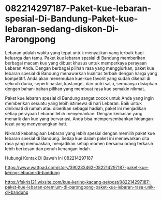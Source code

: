 # 082214297187-Paket-kue-lebaran-spesial-Di-Bandung-Paket-kue-lebaran-sedang-diskon-Di-Parongpong

Lebaran adalah waktu yang tepat untuk menyajikan yang terbaik bagi keluarga dan tamu. Paket kue lebaran spesial di Bandung memberikan berbagai macam kue yang dibuat khusus untuk memperkaya perayaan Lebaran Anda. Dengan berbagai pilihan rasa yang menggiurkan, paket kue lebaran spesial di Bandung menawarkan kualitas terbaik dengan harga yang kompetitif. Anda akan menemukan kue-kue favorit yang sudah dikenal di seluruh dunia, seperti nastar, kastangel, dan putri salju, semuanya disiapkan dengan bahan-bahan pilihan yang membuat rasa kue semakin nikmat.

Paket kue lebaran spesial di Bandung sangat cocok untuk Anda yang ingin memberikan sesuatu yang lebih istimewa di hari Lebaran. Baik untuk dinikmati di rumah atau diberikan sebagai hadiah, paket ini menjadikan setiap perayaan Lebaran lebih menyenankan. Dengan kemasan yang menarik dan kue yang bervariasi, Anda bisa mempersembahkan hidangan lezat yang menyenangkan hati.

Nikmati kebahagiaan Lebaran yang lebih spesial dengan memilih paket kue lebaran spesial di Bandung. Setiap kue dalam paket ini menawarkan cita rasa yang memuaskan, menjadikan setiap momen bersama orang terkasih lebih berkesan dan penuh kenangan indah.

Hubungi Kontak Di Bawah Ini
082214297187

https://www.wattpad.com/story/390233462-082214297187-paket-kue-kering-lebaran-di-bandung

https://fskris121.wixsite.com/kue-kering-kacang-se/post/082214297187-paket-kue-lebaran-premium-di-parongpong-paket-kue-lebaran-rasa-unik-di-bandung
